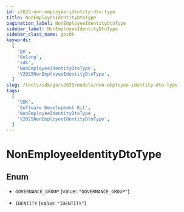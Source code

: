 ```yaml
---
id: v2025-non-employee-identity-dto-type
title: NonEmployeeIdentityDtoType
pagination_label: NonEmployeeIdentityDtoType
sidebar_label: NonEmployeeIdentityDtoType
sidebar_class_name: gosdk
keywords:
  [
    'go',
    'Golang',
    'sdk',
    'NonEmployeeIdentityDtoType',
    'V2025NonEmployeeIdentityDtoType',
  ]
slug: /tools/sdk/go/v2025/models/non-employee-identity-dto-type
tags:
  [
    'SDK',
    'Software Development Kit',
    'NonEmployeeIdentityDtoType',
    'V2025NonEmployeeIdentityDtoType',
  ]
---
```


# NonEmployeeIdentityDtoType

## Enum

- `GOVERNANCE_GROUP` (value: `"GOVERNANCE_GROUP"`)

- `IDENTITY` (value: `"IDENTITY"`)
